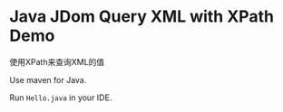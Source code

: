 Java JDom Query XML with XPath Demo
=====================

使用XPath来查询XML的值

Use maven for Java.

Run `Hello.java` in your IDE.